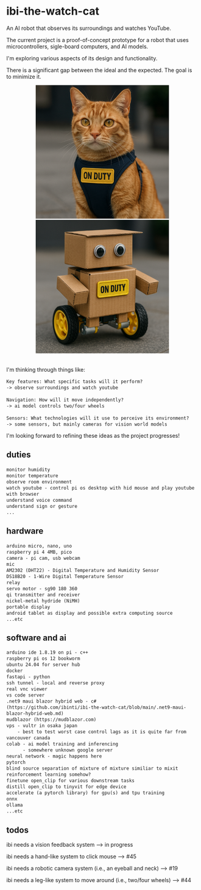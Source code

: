 # ibi-the-watch-cat

An AI robot that observes its surroundings and watches YouTube.

The current project is a proof-of-concept prototype for a robot that uses microcontrollers, sigle-board computers, and AI models.

I'm exploring various aspects of its design and functionality.

There is a significant gap between the ideal and the expected. The goal is to minimize it.

<div align="center">
  <img src="png/ibi-the-watch-cat-ideal.png" alt="ideal ibi" width="350" style="display: inline-block; margin: 0 15px;">
  <img src="png/ibi-the-watch-cat-expected.png" alt="expected ibi" width="350" style="display: inline-block; margin: 0 15px;">
</div>

<br>

I'm thinking through things like:

    Key features: What specific tasks will it perform?
    -> observe surroundings and watch youtube

    Navigation: How will it move independently?
    -> ai model controls two/four wheels 

    Sensors: What technologies will it use to perceive its environment?
    -> some sensors, but mainly cameras for vision world models

I'm looking forward to refining these ideas as the project progresses!

## duties
```
monitor humidity
monitor temperature
observe room environment
watch youtube - control pi os desktop with hid mouse and play youtube with browser
understand voice command
understand sign or gesture
...
```
## hardware
```
arduino micro, nano, uno
raspberry pi 4 4MB, pico
camera - pi cam, usb webcam
mic
AM2302 (DHT22) - Digital Temperature and Humidity Sensor
DS18B20 - 1-Wire Digital Temperature Sensor
relay
servo motor - sg90 180 360
qi transmitter and receiver
nickel-metal hydride (NiMH)
portable display
android tablet as display and possible extra computing source
...etc
```
## software and ai
```
arduino ide 1.8.19 on pi - c++
raspberry pi os 12 bookworm
ubuntu 24.04 for server hub
docker
fastapi - python
ssh tunnel - local and reverse proxy
real vnc viewer
vs code server
.net9 maui blazor hybrid web - c# 
(https://github.com/ibinti/ibi-the-watch-cat/blob/main/.net9-maui-blazor-hybrid-web.md)
mudblazor (https://mudblazor.com)
vps - vultr in osaka japan
    - best to test worst case control lags as it is quite far from vancouver canada
colab - ai model training and inferencing 
      - somewhere unknown google server
neural network - magic happens here
pytorch
blind source separation of mixture of mixture similiar to mixit
reinforcement learning somehow?
finetune open_clip for various downstream tasks
distill open_clip to tinyvit for edge device
accelerate (a pytorch library) for gpu(s) and tpu training
onnx
ollama
...etc
```

## todos

ibi needs a vision feedback system --> in progress

ibi needs a hand-like system to click mouse --> #45

ibi needs a robotic camera system (i.e., an eyeball and neck) --> #19

ibi needs a leg-like system to move around (i.e., two/four wheels) --> #44

